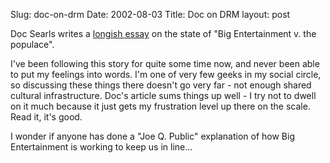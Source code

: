 Slug: doc-on-drm
Date: 2002-08-03
Title: Doc on DRM
layout: post

Doc Searls writes a <a href="http://doc.weblogs.com/2002/08/02#losingTheDrmStory">longish essay</a> on the state of &quot;Big Entertainment v. the populace&quot;.

I&#39;ve been following this story for quite some time now, and never been able to put my feelings into words. I&#39;m one of very few geeks in my social circle, so discussing these things there doesn&#39;t go very far - not enough shared cultural infrastructure. Doc&#39;s article sums things up well - I try not to dwell on it much because it just gets my frustration level up there on the scale. Read it, it&#39;s good.

I wonder if anyone has done a &quot;Joe Q. Public&quot; explanation of how Big Entertainment is working to keep us in line...
